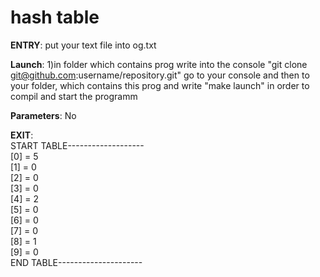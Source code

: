 # hash table
**ENTRY**:
  put your text file into og.txt 
  
  
**Launch**:
  1)in folder which contains prog write into the console "git clone git@github.com:username/repository.git"
  go to your console and then to your folder, which contains this prog and write "make launch" in order to compil and start the programm
      
  
**Parameters**:
  No 
 
 
 
**EXIT**:  
  START TABLE-------------------  
  [0] = 5  
  [1] = 0  
  [2] = 0  
  [3] = 0  
  [4] = 2  
  [5] = 0  
  [6] = 0  
  [7] = 0  
  [8] = 1  
  [9] = 0  
  END TABLE---------------------


